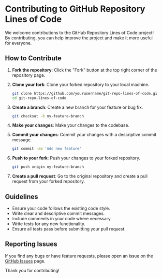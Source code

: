 # Contributing to GitHub Repository Lines of Code

We welcome contributions to the GitHub Repository Lines of Code project! By contributing, you can help improve the project and make it more useful for everyone.

## How to Contribute

1. **Fork the repository**: Click the "Fork" button at the top right corner of the repository page.

2. **Clone your fork**: Clone your forked repository to your local machine.
    ```sh
    git clone https://github.com/yourusername/git-repo-lines-of-code.git
    cd git-repo-lines-of-code
    ```

3. **Create a branch**: Create a new branch for your feature or bug fix.
    ```sh
    git checkout -b my-feature-branch
    ```

4. **Make your changes**: Make your changes to the codebase.

5. **Commit your changes**: Commit your changes with a descriptive commit message.
    ```sh
    git commit -am 'Add new feature'
    ```

6. **Push to your fork**: Push your changes to your forked repository.
    ```sh
    git push origin my-feature-branch
    ```

7. **Create a pull request**: Go to the original repository and create a pull request from your forked repository.

## Guidelines

- Ensure your code follows the existing code style.
- Write clear and descriptive commit messages.
- Include comments in your code where necessary.
- Write tests for any new functionality.
- Ensure all tests pass before submitting your pull request.

## Reporting Issues

If you find any bugs or have feature requests, please open an issue on the [GitHub Issues](https://github.com/d-beloved/git-repo-lines-of-code/issues) page.

Thank you for contributing!